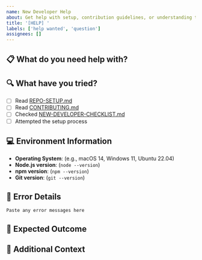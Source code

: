 ```yaml
---
name: New Developer Help
about: Get help with setup, contribution guidelines, or understanding the repository
title: '[HELP] '
labels: ['help wanted', 'question']
assignees: []
---
```


## 📋 What do you need help with?

<!-- Describe what you're trying to do or what's confusing -->

## 🔍 What have you tried?

<!-- List the documentation you've read and steps you've attempted -->

- [ ] Read [REPO-SETUP.md](../../REPO-SETUP.md)
- [ ] Read [CONTRIBUTING.md](../../CONTRIBUTING.md)
- [ ] Checked [NEW-DEVELOPER-CHECKLIST.md](../../NEW-DEVELOPER-CHECKLIST.md)
- [ ] Attempted the setup process

## 💻 Environment Information

<!-- Please provide your environment details -->

- **Operating System**: (e.g., macOS 14, Windows 11, Ubuntu 22.04)
- **Node.js version**: (`node --version`)
- **npm version**: (`npm --version`)
- **Git version**: (`git --version`)

## 🚨 Error Details

<!-- If you're getting errors, please include them here -->

```
Paste any error messages here
```

## 🎯 Expected Outcome

<!-- What did you expect to happen? -->

## 📁 Additional Context

<!-- Add any other context about the problem here -->

<!-- Screenshots can be very helpful! -->
